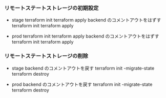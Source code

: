### リモートステートストレージの初期設定
- stage
terraform init
terraform apply
backend のコメントアウトをはずす
terraform init
terraform apply

- prod
terraform init
terraform apply
backend のコメントアウトをはずす
terraform init
terraform apply

### リモートステートストレージの削除
- stage
backend のコメントアウトを戻す
terraform init -migrate-state
terraform destroy

- prod
backend のコメントアウトを戻す
terraform init -migrate-state
terraform destroy

